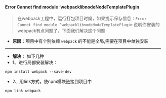 #### Error Cannot find module ‘webpacklibnodeNodeTemplatePlugin

> 在webpack工程中，运行打包项目时候，如果提示保存信息：``Error Cannot find module ‘webpacklibnodeNodeTemplatePlugin`` 说明你安装的webpack有点问题了，下面我们解决这个问题

* **原因**：项目中有个别依赖 ``webpack`` 的不能是全局,需要在项目中单独安装



<hr>

* **解决**： 如下几种
* 1、进行局部安装解决：
```
npm install webpack --save-dev
```

* 2、用link方式，使npm模块链接到项目中
```
npm link webpack
```
